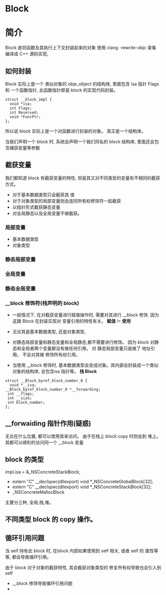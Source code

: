 # Block


# 简介

Block 是将函数及其执行上下文封装起来的对象
使用 clang -rewrite-objc 查看 编译成 C++ 源码实现,


## 如何封装

Block 实际上是一个 类似对象的 obje_object 的结构体, 
里面包含 isa 指针  Flags 和 一个函数指针, 此函数指针即是 block 的实现代码封装。
```
struct __block_impl {
  void *isa;
  int Flags;
  int Reserved;
  void *FuncPtr;
};
```
所以说 block 实际上是一个对函数进行封装的对象。 真正是一个结构体。

当我们声明一个 block 时, 系统会声明一个我们同名的 block 结构体,  里面还会包含捕获变量等参数

## 截获变量

我们都知道 block 有截获变量的特性, 但是其又对不同类型的变量有不相同的截获方式。
* 对于基本数据类型只会截获其 值
* 对于对象类型的局部变量则会连同所有权修饰符一起截获
* 以指针形式截获静态变量
* 对全局静态以及全局变量不做截获。

### 局部变量

* 基本数据类型
* 对象类型

### 静态局部变量

### 全局变量

### 静态全局变量


### __block 修饰符(栈声明的 block)

* 一般情况下, 在对截获变量进行赋值操作时, 需要对其进行 __block 修饰. 因为这跟 Block 在封装实现对 变量引用的特性有关。
**赋值** != **使用**

* 无论其是基本数据类型, 还是对象类型,
* 对静态局部变量和静态变量和全局静态,都不需要进行修饰。 因为 block 对静态和全局者两个变量都没有做任何引用。 对 静态局部变量只是做了 地址引用。 不会对其做 修饰所有权引用。
* 当使用 __block 修饰时, 基本数据类型会变成对象。其内部会封装成一个类似对象的结构体, 会包含isa 指针等。 **栈 Block**

```
struct __Block_byref_block_number_0 {
  void *__isa;
__Block_byref_block_number_0 *__forwarding;
 int __flags;
 int __size;
 int block_number;
};
```

## __forwaiding 指针作用(疑惑)

无论在什么位置, 都可以使用其来访问。
由于在栈上 block copy 时则会到 堆上。
其都可以顺利的访问同一个 __block 变量

## block 的类型

impl.isa = &_NSConcreteStackBlock;

* extern "C" __declspec(dllexport) void *_NSConcreteGlobalBlock[32];
* extern "C" __declspec(dllexport) void *_NSConcreteStackBlock[32];
* _NSConcreteMallocBlock

主要分三种, 全局,栈,堆。

## 不同类型 block 的 copy 操作。 


## 循环引用问题

当 self 持有此 block 时,  在block 内部如果使用到 self 相关, 或者 self 的 属性等等, 都会导致循环引用。 

由于 block 对于对象的截获特性, 其会截获对象类型的 修复所有权导致也会引入到 self

* __block 修饰导致循环引用问题
* 



